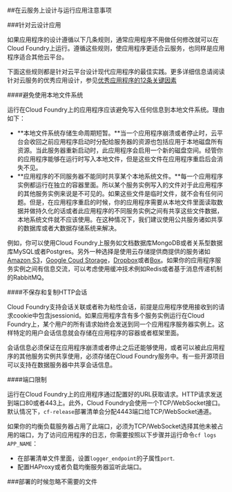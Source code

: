 ##在云服务上设计与运行应用注意事项

###针对云设计应用

如果应用程序的设计遵循以下几条规则，通常应用程序不用做任何修改就可以在Cloud Foundry上运行。遵循这些规则，使应用程序更适合云服务，也同样是应用程序适合其他云平台。

下面这些规则都是针对云平台设计现代应用程序的最佳实践。更多详细信息请阅读针对云服务的优秀应用设计，参见[优秀应用程序的12条关键因素](http://www.12factor.net/)

####避免使用本地文件系统

运行在Cloud Foundry上的应用程序应该避免写入任何信息到本地文件系统。理由如下：

* **本地文件系统存储生命周期短暂。**当一个应用程序崩溃或者停止时，云平台会收回之前应用程序启动时分配给服务器的资源也包括应用于本地磁盘所有资源。当此服务器重新启动时，此应用程序会启用一个新的磁盘空间。经管你的应用程序能够在运行时写入本地文件，但是这些文件在应用程序重启后会消失不见。
* **应用程序的不同服务器不能同时共享某个本地系统文件。**每一个应用程序实例都运行在独立的容器里面。所以某个服务实例写入的文件对于此应用程序的其他服务实例来说是不可见的。如果这些文件是临时文件，就不会有任何问题。但是，在应用程序重启的时候，你的应用程序需要从本地文件里面读取数据并做持久化的话或者此应用程序的不同服务实例之间有共享这些文件数据，本地系统文件就不应该使用。在这种情况下，我们建议使用公共服务诸如共享的数据库或者大数据存储系统来解决。

例如，你可以使用Cloud Foundry上服务如文档数据库MongoDB或者关系型数据库MySQL或者Postgres。另外一种选择是使用云存储提供商提供的服务诸如[Amazon S3](http://aws.amazon.com/s3/)，[Google Coud Storage](https://cloud.google.com/products/cloud-storage)，[Dropbox](https://www.dropbox.com/developers)或者[Box](http://developers.box.com/)。如果你的应用程序服务实例之间有信息交流，可以考虑使用缓冲技术例如Redis或者基于消息传递机制的RabbitMQ。

####不保存和复制HTTP会话

Cloud Foundry支持会话关联或者称为粘性会话，前提是应用程序使用接收到的请求cookie中包含jsessionid。如果应用程序含有多个服务实例运行在Cloud Foundry上，某个用户的所有请求始终会发送到同一个应用程序服务器实例上。这样特定的用户会话信息就会存储在应用程序的容器或者框架里面。

会话信息必须保证在应用程序崩溃或者停止之后还能够使用，或者可以被此应用程序的其他服务实例共享使用，必须存储在Cloud Foundry服务中。有一些开源项目可以支持在数据服务器中共享会话信息。

####端口限制

运行在Cloud Foundry上的应用程序通过配置好的URL获取请求。HTTP请求发送到端口80或者443上。此外，Cloud Foundry会使用一个TCP/WebSocket接口。默认情况下，```cf-release```部署清单会分配4443端口给TCP/WebSocket通道。

如果你的均衡负载服务器占用了此端口，必须为TCP/WebSocket选择其他未被占用的端口，为了访问应用程序的日志，你需要按照以下步骤并运行命令```cf logs APP_NAME```：

* 在部署清单文件里面，设置```logger_endpoint```的子属性```port```.
* 配置HAProxy或者负载均衡服务器监听此端口。

###部署的时候忽略不需要的文件

